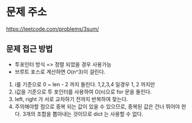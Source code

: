# 문제 주소
https://leetcode.com/problems/3sum/

## 문제 접근 방법
* 투포인터 방식 => 정렬 되었을 경우 사용가능
* 브루트 포스로 계산하면 O(n^3)이 걸린다.

1. i를 기준으로 0 ~ len - 2 까지 돌린다. 1,2,3,4 일경우 1, 2 까지만
2. i값을 기준으로 투 포인터를 사용하여 O(n)으로 for 문을 돌린다.
3. left, right 가 서로 교차하기 전까지 반복하여 찾는다.
4. 주의해야할 점으로 중복 되는 값이 있을 수 있으므로, 중복된 값은 건너 뛰어야 한다. 3개의 조합을 뽑아내는 것이므로 dict 는 사용할 수 없다.
